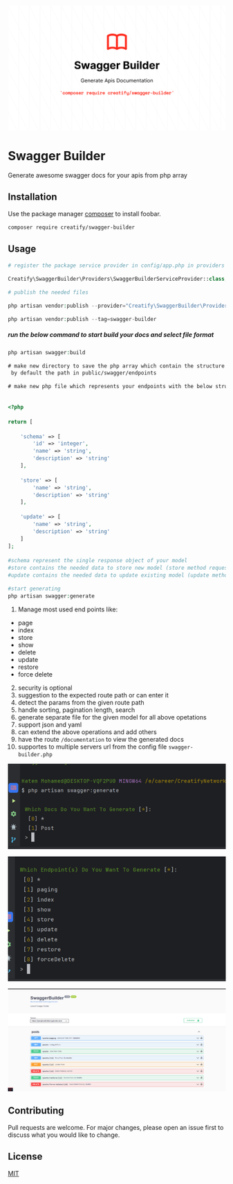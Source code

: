 ![pacakge](https://github.com/dev-hatem/swagger-builder/blob/master/screenshots/docs.png)  

# Swagger Builder

Generate awesome swagger docs for your apis from php array

## Installation

Use the package manager [composer](https://getcomposer.org/) to install foobar.

```bash
composer require creatify/swagger-builder
```

## Usage

```php
# register the package service provider in config/app.php in providers array
```
```php
Creatify\SwaggerBuilder\Providers\SwaggerBuilderServiceProvider::class,
```

```php
# publish the needed files
```
```php
php artisan vendor:publish --provider="Creatify\SwaggerBuilder\Providers\SwaggerBuilderServiceProvider"
```
```php
php artisan vendor:publish --tag=swagger-builder
```

##### run the below command to start build your docs and select file format
```php
php artisan swagger:build
```

```txt
# make new directory to save the php array which contain the structure of your endpoints
 by default the path in public/swagger/endpoints
```

```txt
# make new php file which represents your endpoints with the below structure
```
```php

<?php

return [

    'schema' => [
        'id' => 'integer',
        'name' => 'string',
        'description' => 'string'
    ],

    'store' => [
        'name' => 'string',
        'description' => 'string'
    ],

    'update' => [
        'name' => 'string',
        'description' => 'string'
    ]
];

#schema represent the single response object of your model
#store contains the needed data to store new model (store method request body)
#update contains the needed data to update existing model (update method request body)
```

```php
#start generating 
php artisan swagger:generate
```

1. Manage most used end points like:
 * page
 * index
 * store
 * show
 * delete
 * update
 * restore
 * force delete
2. security is optional
3. suggestion to the expected route path or can enter it
4. detect the params from the given route path
5. handle sorting, pagination length, search
6. generate separate file for the given model for all above opetations
7. support json and yaml
8. can extend the above operations and add others
9. have the route `/documentation` to view the generated docs
10. supportes to multiple servers url from the config file `swagger-builder.php`

![pacakge](https://github.com/dev-hatem/swagger-builder/blob/master/screenshots/Screenshot%202023-04-29%20153515.png)  

![pacakge](https://github.com/dev-hatem/swagger-builder/blob/master/screenshots/Screenshot%202023-04-29%20153536.png)  

![pacakge](https://github.com/dev-hatem/swagger-builder/blob/master/screenshots/Screenshot%202023-04-29%20153701.png)  






## Contributing

Pull requests are welcome. For major changes, please open an issue first
to discuss what you would like to change.

## License

[MIT](https://choosealicense.com/licenses/mit/)
